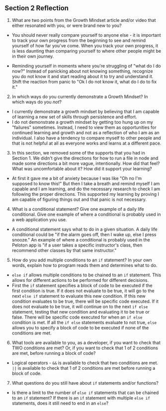 ## Section 2 Reflection

1. What are two points from the Growth Mindset article and/or video that either resonated with you, or were brand new to you?
* You should never really compare yourself to anyone else - it is important to track your own progress from the beginning to see and remind yourself of how far you've come. When you track your own progress, it is less daunting than comparing yourself to where other people might be in their own journey.

* Reminding yourself in moments where you're struggling of "what do I do now?" Instead of panicking about not knowing something, recognize you do not know it and start reading about it to try and understand it. Shift the reaction from panic to "Ok I do not know it, what do I do to fix it."

2. In which ways do you currently demonstrate a Growth Mindset? In which ways do you _not_?
* I currently demonstrate a growth mindset by believing that I am capable of learning a new set of skills through persistence and effort.
* I do not demonstrate a growth mindset by getting too hung up on my "failures" sometimes. Instead, I need to view them as opportunities for continued learning and growth and not as a reflection of who I am as an individual. I also have a tendency to compare myself to other people and that is not helpful at all as everyone works and learns at a different pace.

3. In this section, we removed some of the supports that you had in Section 1. We didn't give the directions for how to run a file in node and made some directions a bit more vague, intentionally. How did that feel? What was uncomfortable about it? How did it support your learning?
* At first it gave me a bit of anxiety because I was like "Oh no I'm supposed to know this!" But then I take a breath and remind myself I am capable and I am learning, and do the necessary research to check I am following the proper directions. This supported my learning by proving I am capable of figuring things out and that panic is not necessary.

4. What is a conditional statement? Give one example of a daily life conditional. Give one example of where a conditional is probably used in a web application you use.
* A conditional statement says what to do in a given situation. A daily life conditional could be "if the alarm goes off, then I wake up, else I press snooze." An example of where a conditional is probably used in the Peloton app is "if a user takes a specific instructor's class, then recommend other classes by that same instructor."

5. How do you add multiple conditions to an `if` statement? In your own words, explain how to program reads them and determines what to do.
* `else if` allows multiple conditions to be chained to an `if` statement. This allows for different actions to be performed for different decisions.
* First the `if` statement specifies a block of code to be executed if the first condition is true. If it does not evaluate to be true, it will go to the next `else if` statement to evaluate this new condition. If this new condition evaluates to be true, there will be specific code executed. If it does not evaluate to be true, it will continue on to the next `if else` statement, testing that new condition and evaluating it to be true or false. There will be specific code executed for when an `if else` condition is met. If all the `if else` statements evaluate to not true, `else` allows you to specify a block of code to be executed if none of the conditions are met.

6. What tools are available to you, as a developer, if you want to check that TWO conditions are met? Or, if you want to check that 1 of 2 conditions are met, before running a block of code?
* Logical operators - `&&` is available to check that two conditions are met. `||` is available to check that 1 of 2 conditions are met before running a block of code.

7. What questions do you still have about `if` statements and/or functions?
* Is there a limit to the number of `else if` statements that can be chained to an `if` statement? If there is an `if` statement with multiple `else if` statements, does it still need to end in an `else`?
